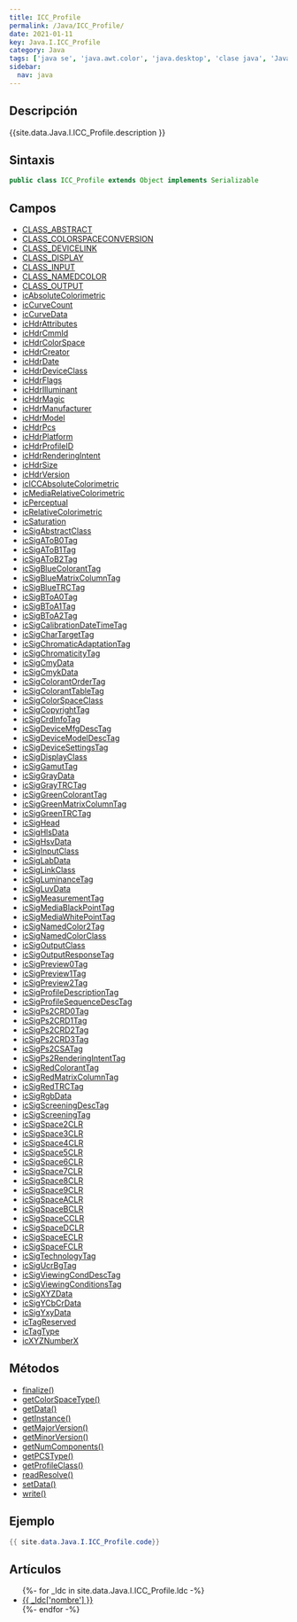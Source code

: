 ```yaml
---
title: ICC_Profile
permalink: /Java/ICC_Profile/
date: 2021-01-11
key: Java.I.ICC_Profile
category: Java
tags: ['java se', 'java.awt.color', 'java.desktop', 'clase java', 'Java 1.0']
sidebar: 
  nav: java
---
```


## Descripción
{{site.data.Java.I.ICC_Profile.description }}

## Sintaxis
~~~java
public class ICC_Profile extends Object implements Serializable
~~~

## Campos
* [CLASS_ABSTRACT](/Java/ICC_Profile/CLASS_ABSTRACT)
* [CLASS_COLORSPACECONVERSION](/Java/ICC_Profile/CLASS_COLORSPACECONVERSION)
* [CLASS_DEVICELINK](/Java/ICC_Profile/CLASS_DEVICELINK)
* [CLASS_DISPLAY](/Java/ICC_Profile/CLASS_DISPLAY)
* [CLASS_INPUT](/Java/ICC_Profile/CLASS_INPUT)
* [CLASS_NAMEDCOLOR](/Java/ICC_Profile/CLASS_NAMEDCOLOR)
* [CLASS_OUTPUT](/Java/ICC_Profile/CLASS_OUTPUT)
* [icAbsoluteColorimetric](/Java/ICC_Profile/icAbsoluteColorimetric)
* [icCurveCount](/Java/ICC_Profile/icCurveCount)
* [icCurveData](/Java/ICC_Profile/icCurveData)
* [icHdrAttributes](/Java/ICC_Profile/icHdrAttributes)
* [icHdrCmmId](/Java/ICC_Profile/icHdrCmmId)
* [icHdrColorSpace](/Java/ICC_Profile/icHdrColorSpace)
* [icHdrCreator](/Java/ICC_Profile/icHdrCreator)
* [icHdrDate](/Java/ICC_Profile/icHdrDate)
* [icHdrDeviceClass](/Java/ICC_Profile/icHdrDeviceClass)
* [icHdrFlags](/Java/ICC_Profile/icHdrFlags)
* [icHdrIlluminant](/Java/ICC_Profile/icHdrIlluminant)
* [icHdrMagic](/Java/ICC_Profile/icHdrMagic)
* [icHdrManufacturer](/Java/ICC_Profile/icHdrManufacturer)
* [icHdrModel](/Java/ICC_Profile/icHdrModel)
* [icHdrPcs](/Java/ICC_Profile/icHdrPcs)
* [icHdrPlatform](/Java/ICC_Profile/icHdrPlatform)
* [icHdrProfileID](/Java/ICC_Profile/icHdrProfileID)
* [icHdrRenderingIntent](/Java/ICC_Profile/icHdrRenderingIntent)
* [icHdrSize](/Java/ICC_Profile/icHdrSize)
* [icHdrVersion](/Java/ICC_Profile/icHdrVersion)
* [icICCAbsoluteColorimetric](/Java/ICC_Profile/icICCAbsoluteColorimetric)
* [icMediaRelativeColorimetric](/Java/ICC_Profile/icMediaRelativeColorimetric)
* [icPerceptual](/Java/ICC_Profile/icPerceptual)
* [icRelativeColorimetric](/Java/ICC_Profile/icRelativeColorimetric)
* [icSaturation](/Java/ICC_Profile/icSaturation)
* [icSigAbstractClass](/Java/ICC_Profile/icSigAbstractClass)
* [icSigAToB0Tag](/Java/ICC_Profile/icSigAToB0Tag)
* [icSigAToB1Tag](/Java/ICC_Profile/icSigAToB1Tag)
* [icSigAToB2Tag](/Java/ICC_Profile/icSigAToB2Tag)
* [icSigBlueColorantTag](/Java/ICC_Profile/icSigBlueColorantTag)
* [icSigBlueMatrixColumnTag](/Java/ICC_Profile/icSigBlueMatrixColumnTag)
* [icSigBlueTRCTag](/Java/ICC_Profile/icSigBlueTRCTag)
* [icSigBToA0Tag](/Java/ICC_Profile/icSigBToA0Tag)
* [icSigBToA1Tag](/Java/ICC_Profile/icSigBToA1Tag)
* [icSigBToA2Tag](/Java/ICC_Profile/icSigBToA2Tag)
* [icSigCalibrationDateTimeTag](/Java/ICC_Profile/icSigCalibrationDateTimeTag)
* [icSigCharTargetTag](/Java/ICC_Profile/icSigCharTargetTag)
* [icSigChromaticAdaptationTag](/Java/ICC_Profile/icSigChromaticAdaptationTag)
* [icSigChromaticityTag](/Java/ICC_Profile/icSigChromaticityTag)
* [icSigCmyData](/Java/ICC_Profile/icSigCmyData)
* [icSigCmykData](/Java/ICC_Profile/icSigCmykData)
* [icSigColorantOrderTag](/Java/ICC_Profile/icSigColorantOrderTag)
* [icSigColorantTableTag](/Java/ICC_Profile/icSigColorantTableTag)
* [icSigColorSpaceClass](/Java/ICC_Profile/icSigColorSpaceClass)
* [icSigCopyrightTag](/Java/ICC_Profile/icSigCopyrightTag)
* [icSigCrdInfoTag](/Java/ICC_Profile/icSigCrdInfoTag)
* [icSigDeviceMfgDescTag](/Java/ICC_Profile/icSigDeviceMfgDescTag)
* [icSigDeviceModelDescTag](/Java/ICC_Profile/icSigDeviceModelDescTag)
* [icSigDeviceSettingsTag](/Java/ICC_Profile/icSigDeviceSettingsTag)
* [icSigDisplayClass](/Java/ICC_Profile/icSigDisplayClass)
* [icSigGamutTag](/Java/ICC_Profile/icSigGamutTag)
* [icSigGrayData](/Java/ICC_Profile/icSigGrayData)
* [icSigGrayTRCTag](/Java/ICC_Profile/icSigGrayTRCTag)
* [icSigGreenColorantTag](/Java/ICC_Profile/icSigGreenColorantTag)
* [icSigGreenMatrixColumnTag](/Java/ICC_Profile/icSigGreenMatrixColumnTag)
* [icSigGreenTRCTag](/Java/ICC_Profile/icSigGreenTRCTag)
* [icSigHead](/Java/ICC_Profile/icSigHead)
* [icSigHlsData](/Java/ICC_Profile/icSigHlsData)
* [icSigHsvData](/Java/ICC_Profile/icSigHsvData)
* [icSigInputClass](/Java/ICC_Profile/icSigInputClass)
* [icSigLabData](/Java/ICC_Profile/icSigLabData)
* [icSigLinkClass](/Java/ICC_Profile/icSigLinkClass)
* [icSigLuminanceTag](/Java/ICC_Profile/icSigLuminanceTag)
* [icSigLuvData](/Java/ICC_Profile/icSigLuvData)
* [icSigMeasurementTag](/Java/ICC_Profile/icSigMeasurementTag)
* [icSigMediaBlackPointTag](/Java/ICC_Profile/icSigMediaBlackPointTag)
* [icSigMediaWhitePointTag](/Java/ICC_Profile/icSigMediaWhitePointTag)
* [icSigNamedColor2Tag](/Java/ICC_Profile/icSigNamedColor2Tag)
* [icSigNamedColorClass](/Java/ICC_Profile/icSigNamedColorClass)
* [icSigOutputClass](/Java/ICC_Profile/icSigOutputClass)
* [icSigOutputResponseTag](/Java/ICC_Profile/icSigOutputResponseTag)
* [icSigPreview0Tag](/Java/ICC_Profile/icSigPreview0Tag)
* [icSigPreview1Tag](/Java/ICC_Profile/icSigPreview1Tag)
* [icSigPreview2Tag](/Java/ICC_Profile/icSigPreview2Tag)
* [icSigProfileDescriptionTag](/Java/ICC_Profile/icSigProfileDescriptionTag)
* [icSigProfileSequenceDescTag](/Java/ICC_Profile/icSigProfileSequenceDescTag)
* [icSigPs2CRD0Tag](/Java/ICC_Profile/icSigPs2CRD0Tag)
* [icSigPs2CRD1Tag](/Java/ICC_Profile/icSigPs2CRD1Tag)
* [icSigPs2CRD2Tag](/Java/ICC_Profile/icSigPs2CRD2Tag)
* [icSigPs2CRD3Tag](/Java/ICC_Profile/icSigPs2CRD3Tag)
* [icSigPs2CSATag](/Java/ICC_Profile/icSigPs2CSATag)
* [icSigPs2RenderingIntentTag](/Java/ICC_Profile/icSigPs2RenderingIntentTag)
* [icSigRedColorantTag](/Java/ICC_Profile/icSigRedColorantTag)
* [icSigRedMatrixColumnTag](/Java/ICC_Profile/icSigRedMatrixColumnTag)
* [icSigRedTRCTag](/Java/ICC_Profile/icSigRedTRCTag)
* [icSigRgbData](/Java/ICC_Profile/icSigRgbData)
* [icSigScreeningDescTag](/Java/ICC_Profile/icSigScreeningDescTag)
* [icSigScreeningTag](/Java/ICC_Profile/icSigScreeningTag)
* [icSigSpace2CLR](/Java/ICC_Profile/icSigSpace2CLR)
* [icSigSpace3CLR](/Java/ICC_Profile/icSigSpace3CLR)
* [icSigSpace4CLR](/Java/ICC_Profile/icSigSpace4CLR)
* [icSigSpace5CLR](/Java/ICC_Profile/icSigSpace5CLR)
* [icSigSpace6CLR](/Java/ICC_Profile/icSigSpace6CLR)
* [icSigSpace7CLR](/Java/ICC_Profile/icSigSpace7CLR)
* [icSigSpace8CLR](/Java/ICC_Profile/icSigSpace8CLR)
* [icSigSpace9CLR](/Java/ICC_Profile/icSigSpace9CLR)
* [icSigSpaceACLR](/Java/ICC_Profile/icSigSpaceACLR)
* [icSigSpaceBCLR](/Java/ICC_Profile/icSigSpaceBCLR)
* [icSigSpaceCCLR](/Java/ICC_Profile/icSigSpaceCCLR)
* [icSigSpaceDCLR](/Java/ICC_Profile/icSigSpaceDCLR)
* [icSigSpaceECLR](/Java/ICC_Profile/icSigSpaceECLR)
* [icSigSpaceFCLR](/Java/ICC_Profile/icSigSpaceFCLR)
* [icSigTechnologyTag](/Java/ICC_Profile/icSigTechnologyTag)
* [icSigUcrBgTag](/Java/ICC_Profile/icSigUcrBgTag)
* [icSigViewingCondDescTag](/Java/ICC_Profile/icSigViewingCondDescTag)
* [icSigViewingConditionsTag](/Java/ICC_Profile/icSigViewingConditionsTag)
* [icSigXYZData](/Java/ICC_Profile/icSigXYZData)
* [icSigYCbCrData](/Java/ICC_Profile/icSigYCbCrData)
* [icSigYxyData](/Java/ICC_Profile/icSigYxyData)
* [icTagReserved](/Java/ICC_Profile/icTagReserved)
* [icTagType](/Java/ICC_Profile/icTagType)
* [icXYZNumberX](/Java/ICC_Profile/icXYZNumberX)

## Métodos
* [finalize()](/Java/ICC_Profile/finalize)
* [getColorSpaceType()](/Java/ICC_Profile/getColorSpaceType)
* [getData()](/Java/ICC_Profile/getData)
* [getInstance()](/Java/ICC_Profile/getInstance)
* [getMajorVersion()](/Java/ICC_Profile/getMajorVersion)
* [getMinorVersion()](/Java/ICC_Profile/getMinorVersion)
* [getNumComponents()](/Java/ICC_Profile/getNumComponents)
* [getPCSType()](/Java/ICC_Profile/getPCSType)
* [getProfileClass()](/Java/ICC_Profile/getProfileClass)
* [readResolve()](/Java/ICC_Profile/readResolve)
* [setData()](/Java/ICC_Profile/setData)
* [write()](/Java/ICC_Profile/write)

## Ejemplo
~~~java
{{ site.data.Java.I.ICC_Profile.code}}
~~~

## Artículos
<ul>
{%- for _ldc in site.data.Java.I.ICC_Profile.ldc -%}
   <li>
       <a href="{{_ldc['url'] }}">{{ _ldc['nombre'] }}</a>
   </li>
{%- endfor -%}
</ul>
